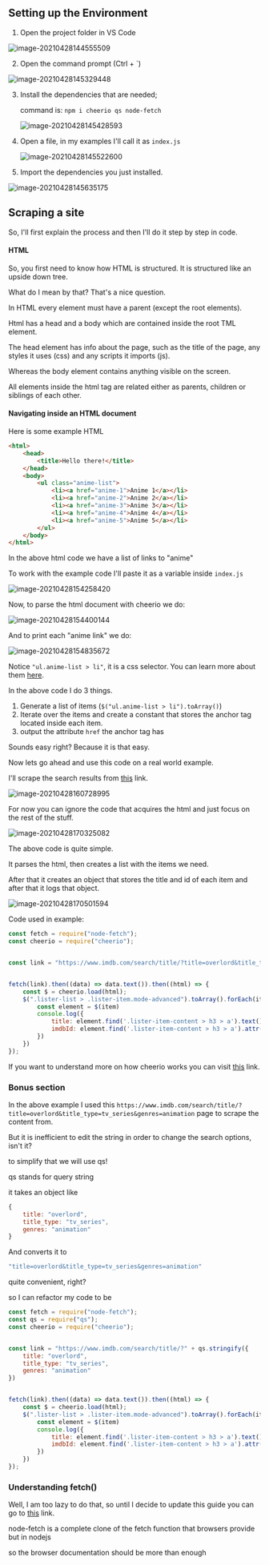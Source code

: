 ## Setting up the Environment

1. Open the project folder in VS Code

![image-20210428144555509](https://i.loli.net/2021/04/28/eJs5pk4wrImtFOb.png)

2. Open the command prompt (Ctrl + `)

![image-20210428145329448](https://i.loli.net/2021/04/28/ujC2bEF6WqgrTSN.png)

3. Install the dependencies that are needed;

   command is: ``npm i cheerio qs node-fetch``

   ![image-20210428145428593](https://i.loli.net/2021/04/28/K5DjPnzsFAQkMV9.png)

4. Open a file, in my examples I'll call it as ``index.js``

   ![image-20210428145522600](https://i.loli.net/2021/04/28/wVAa4LEdcNnJf5p.png)

5. Import the dependencies you just installed.

![image-20210428145635175](https://i.loli.net/2021/04/28/u8AxpGUHgS35fVB.png)



## Scraping a site

So, I'll first explain the process and then I'll do it step by step in code.



#### HTML

So, you first need to know how HTML is structured. It is structured like an upside down tree.

What do I mean by that? That's a nice question.



In HTML every element must have a parent (except the root elements).

Html has a head and a body which are contained inside the root TML element.

The head element has info about the page, such as the title of the page, any styles it uses (css) and any scripts it imports (js).



Whereas the body element contains anything visible on the screen.



All elements inside the html tag are related either as parents, children or siblings of each other.



#### Navigating inside an HTML document

Here is some example HTML

```html
<html>
    <head>
        <title>Hello there!</title>
    </head>
    <body>
        <ul class="anime-list">
            <li><a href="anime-1">Anime 1</a></li>
            <li><a href="anime-2">Anime 2</a></li>
            <li><a href="anime-3">Anime 3</a></li>
            <li><a href="anime-4">Anime 4</a></li>
            <li><a href="anime-5">Anime 5</a></li>
        </ul>
    </body>
</html>
```

In the above html code we have a list of links to "anime"

To work with the example code I'll paste it as a variable inside ``index.js``

![image-20210428154258420](https://i.loli.net/2021/04/28/4PJwxn1FBAVcQmZ.png)

Now, to parse the html document with cheerio we do:

![image-20210428154400144](https://i.loli.net/2021/04/28/Y1ShD8ILnBw3Q4i.png)

And to print each "anime link" we do:

![image-20210428154835672](https://i.loli.net/2021/04/28/BU9YMJWu7lC5z84.png)

Notice ``"ul.anime-list > li"``, it is a css selector. You can learn more about them [here](https://developer.mozilla.org/en-US/docs/Learn/CSS/Building_blocks/Selectors).

In the above code I do 3 things.

1. Generate a list of items (``$("ul.anime-list > li").toArray()``)
2. Iterate over the items and create a constant that stores the anchor tag located inside each item.
3. output the attribute ``href`` the anchor tag has



Sounds easy right? Because it is that easy.

Now lets go ahead and use this code on a real world example.



I'll scrape the search results from [this](https://www.imdb.com/search/title/?title=overlord&title_type=tv_series&genres=animation) link.

![image-20210428160728995](https://i.loli.net/2021/04/28/DrijpOSbNvX64U1.png)

For now you can ignore the code that acquires the html and just focus on the rest of the stuff.

![image-20210428170325082](https://i.loli.net/2021/04/28/HxOZhBmpKDkNwRv.png)

The above code is quite simple.

It parses the html, then creates a list with the items we need.

After that it creates an object that stores the title and id of each item and after that it logs that object.

![image-20210428170501594](https://i.loli.net/2021/04/28/HeMO6xujbqsgtRZ.png)

Code used in example:

```js
const fetch = require("node-fetch");
const cheerio = require("cheerio");


const link = "https://www.imdb.com/search/title/?title=overlord&title_type=tv_series&genres=animation"


fetch(link).then((data) => data.text()).then((html) => {
    const $ = cheerio.load(html);
    $(".lister-list > .lister-item.mode-advanced").toArray().forEach(item => {
        const element = $(item)
        console.log({
            title: element.find('.lister-item-content > h3 > a').text(),
            imdbId: element.find('.lister-item-content > h3 > a').attr('href').match(/\/title\/(tt\d+)\//)[1]
        })
    })
});

```

If you want to understand more on how cheerio works you can visit [this](https://cheerio.js.org/) link.



### Bonus section

In the above example I used this ``https://www.imdb.com/search/title/?title=overlord&title_type=tv_series&genres=animation`` page to scrape the content from.

But it is inefficient to edit the string in order to change the search options, isn't it?



to simplify that we will use qs!

qs stands for query string



it takes an object like

```js
{
    title: "overlord",
    title_type: "tv_series",
    genres: "animation"
}
```

And converts it to

```js
"title=overlord&title_type=tv_series&genres=animation"
```

quite convenient, right?



so I can refactor my code to be

```js
const fetch = require("node-fetch");
const qs = require("qs");
const cheerio = require("cheerio");


const link = "https://www.imdb.com/search/title/?" + qs.stringify({
    title: "overlord",
    title_type: "tv_series",
    genres: "animation"
})


fetch(link).then((data) => data.text()).then((html) => {
    const $ = cheerio.load(html);
    $(".lister-list > .lister-item.mode-advanced").toArray().forEach(item => {
        const element = $(item)
        console.log({
            title: element.find('.lister-item-content > h3 > a').text(),
            imdbId: element.find('.lister-item-content > h3 > a').attr('href').match(/\/title\/(tt\d+)\//)[1]
        })
    })
});

```





### Understanding fetch()

Well, I am too lazy to do that, so until I decide to update this guide you can go to [this](https://developer.mozilla.org/en-US/docs/Web/API/Fetch_API/Using_Fetch) link.





node-fetch is a complete clone of the fetch function that browsers provide but in nodejs

so the browser documentation should be more than enough
